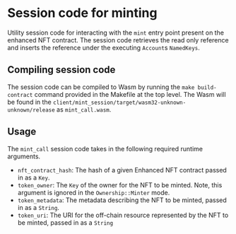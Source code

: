 # Session code for minting

Utility session code for interacting with the `mint` entry point present on the enhanced NFT contract. The session code retrieves
the read only reference and inserts the reference under the executing `Account`s `NamedKeys`.

## Compiling session code

The session code can be compiled to Wasm by running the `make build-contract` command provided in the Makefile at the top level.
The Wasm will be found in the `client/mint_session/target/wasm32-unknown-unknown/release` as `mint_call.wasm`.

## Usage

The `mint_call` session code takes in the following required runtime arguments.

* `nft_contract_hash`: The hash of a given Enhanced NFT contract passed in as a `Key`.
* `token_owner`: The `Key` of the owner for the NFT to be minted. Note, this argument is ignored in the `Ownership::Minter` mode.
* `token_metadata`: The metadata describing the NFT to be minted, passed in as a `String`.
* `token_uri`: The URI for the off-chain resource represented by the NFT to be minted, passed in as a `String`